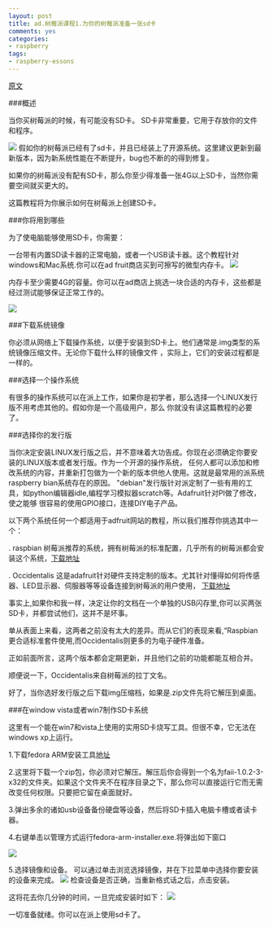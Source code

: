 ```yaml
---
layout: post
title: ad.树莓派课程1.为你的树莓派准备一张sd卡
comments: yes
categories:
- raspberry
tags:
- raspberry-essons
---
```


[原文](http://learn.adafruit.com/adafruit-raspberry-pi-lesson-1-preparing-and-sd-card-for-your-raspberry-pi)

###概述

当你买树莓派的时候，有可能没有SD卡。
SD卡非常重要，它用于存放你的文件和程序。

<span class="image-1200">[![](/lazycat/05/raspberry/rasp-1.jpg)](http://500px.com/photo/29307621)</span>
假如你的树莓派已经有了sd卡，并且已经装上了开源系统。这里建议更新到最新版本，因为新系统性能在不断提升，bug也不断的的得到修复。


如果你的树莓派没有配有SD卡，那么你至少得准备一张4G以上SD卡，当然你需要空间就买更大的。

这篇教程将为你展示如何在树莓派上创建SD卡。


###你将用到哪些

为了使电脑能够使用SD卡，你需要：

一台带有内置SD读卡器的正常电脑，或者一个USB读卡器。这个教程针对windows和Mac系统.你可以在ad fruit商店买到可擦写的微型内存卡。
<span class="image-1200">[![](/lazycat/05/raspberry/rasp-2.jpg)](http://500px.com/photo/29307621)</span>

内存卡至少需要4G的容量。你可以在ad商店上挑选一块合适的内存卡，这些都是经过测试能够保证正常工作的。

<span class="image-1200">[![](/lazycat/05/raspberry/rasp-3.jpg)](http://500px.com/photo/29307621)</span>



###下载系统镜像

你必须从网络上下载操作系统，以便于安装到SD卡上。他们通常是.img类型的系统镜像压缩文件。无论你下载什么样的镜像文件
，实际上，它们的安装过程都是一样的。

###选择一个操作系统

有很多的操作系统可以在派上工作，如果你是初学者，那么选择一个LINUX发行版不用考虑其他的。假如你是一个高级用户，那么
你就没有读这篇教程的必要了。

###选择你的发行版

当你决定安装LINUX发行版之后，并不意味着大功告成。你现在必须确定你要安装的LINUX版本或者发行版。作为一个开源的操作系统，
任何人都可以添加和修改系统的内容，并重新打包做为一个新的版本供他人使用。这就是最常用的派系统raspberry bian系统存在的原因。
"debian"发行版针对派定制了一些有用的工具，如python编辑器idle,编程学习模拟器scratch等。Adafruit针对PI做了修改，使之能够
很容易的使用GPIO接口，连接DIY电子产品。

以下两个系统任何一个都适用于adfruit网站的教程，所以我们推荐你挑选其中一个：

.   raspbian 树莓派推荐的系统，拥有树莓派的标准配置，几乎所有的树莓派都会安装这个系统，[下载地址](http://www.raspberrypi.org/downloads)

.   Occidentalis 这是adafruit针对硬件支持定制的版本。尤其针对懂得如何将传感器、LED显示器、伺服器等等设备连接到树莓派的用户使用，
[下载地址](http://learn.adafruit.com/adafruit-raspberry-pi-educational-linux-distro/)


事实上,如果你和我一样，决定让你的文档在一个单独的USB闪存里,你可以买两张SD卡，并都尝试他们，这并不是坏事。


单从表面上来看，这两者之前没有太大的差异。而从它们的表现来看,“Raspbian更合适标准套件使用,而Occidentalis则更多的为电子硬件准备。

正如前面所言，这两个版本都会定期更新，并且他们之前的功能都能互相合并。

顺便说一下，Occidentalis来自树莓派的拉丁文名。

好了，当你选好发行版之后下载img压缩档，如果是.zip文件先将它解压到桌面。

###在window vista或者win7制作SD卡系统

这里有一个能在win7和vista上使用的实用SD卡烧写工具。但很不幸，它无法在windows xp上运行。

1.下载fedora ARM安装工具[地址](http://fedoraproject.org/wiki/Fedora_ARM_Installer#Windows_Vista_.26_7)

2.这里将下载一个zip包，你必须对它解压。解压后你会得到一个名为faii-1.0.2-3-x32的文件夹。如果这个文件夹不在程序目录之下，那么你可以直接运行它而无需改变任何权限。只要把它留在桌面就好。

3.弹出多余的诸如usb设备备份硬盘等设备，然后将SD卡插入电脑卡槽或者读卡器。

4.右键单击以管理方式运行fedora-arm-installer.exe.将弹出如下窗口

<span class="image-1200">[![](/media/files/2013/05/raspberry/fail1.jpg)](http://500px.com/photo/29307621)</span>

5.选择镜像和设备。
可以通过单击浏览选择镜像，并在下拉菜单中选择你要安装的设备来完成。
<span class="image-1200">[![](/media/files/2013/05/raspberry/fail2.jpg)](http://500px.com/photo/29307621)</span>
检查设备是否正确，当重新格式话之后，点击安装。

这将花去你几分钟的时间，一旦完成安装时如下：
<span class="image-1200">[![](/lazycat/05/raspberry/fail3.jpg)](http://500px.com/photo/29307621)</span>

一切准备就绪。你可以在派上使用sd卡了。


